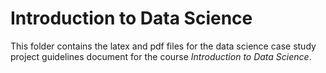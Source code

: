 # Introduction to Data Science


This folder contains the latex and pdf files for the data science case study project guidelines document for the course *Introduction to Data Science*.
